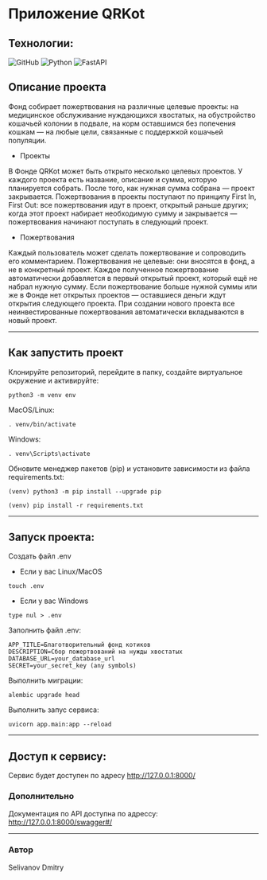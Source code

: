 # Приложение QRKot

## Технологии:
 ![GitHub](https://img.shields.io/badge/-GitHub-464646??style=flat-square&logo=GitHub)  ![Python](https://img.shields.io/badge/-Python-464646??style=flat-square&logo=Python)
 ![FastAPI](https://img.shields.io/badge/FastAPI-005571?style=for-the-badge&logo=fastapi)

## Описание проекта
Фонд собирает пожертвования на различные целевые проекты: на медицинское обслуживание нуждающихся хвостатых, на обустройство кошачьей колонии в подвале, на корм оставшимся без попечения кошкам — на любые цели, связанные с поддержкой кошачьей популяции.

* Проекты
 
В Фонде QRKot может быть открыто несколько целевых проектов. У каждого проекта есть название, описание и сумма, которую планируется собрать. После того, как нужная сумма собрана — проект закрывается. Пожертвования в проекты поступают по принципу First In, First Out: все пожертвования идут в проект, открытый раньше других; когда этот проект набирает необходимую сумму и закрывается — пожертвования начинают поступать в следующий проект.

* Пожертвования

Каждый пользователь может сделать пожертвование и сопроводить его комментарием. Пожертвования не целевые: они вносятся в фонд, а не в конкретный проект. Каждое полученное пожертвование автоматически добавляется в первый открытый проект, который ещё не набрал нужную сумму. Если пожертвование больше нужной суммы или же в Фонде нет открытых проектов — оставшиеся деньги ждут открытия следующего проекта. При создании нового проекта все неинвестированные пожертвования автоматически вкладываются в новый проект.
___
## Как запустить проект

Клонируйте репозиторий, перейдите в папку, создайте виртуальное окружение и активируйте:
```
python3 -m venv env
```
MacOS/Linux:
```
. venv/bin/activate
```
Windows:
```
. venv\Scripts\activate
```

Обновите менеджер пакетов (pip) и установите зависимости из файла requirements.txt:

```
(venv) python3 -m pip install --upgrade pip
```
```
(venv) pip install -r requirements.txt
```
___
## Запуск проекта:
Создать файл .env

* Если у вас Linux/MacOS
```
touch .env
```

* Если у вас Windows
```
type nul > .env
```
Заполнить файл .env:

```
APP_TITLE=Благотворительный фонд котиков
DESCRIPTION=Сбор пожертвований на нужды хвостатых
DATABASE_URL=your_database_url
SECRET=your_secret_key (any symbols)
```
Выполнить миграции:
```
alembic upgrade head
```
Выполнить запус сервиса:
```
uvicorn app.main:app --reload
```
___
## Доступ к сервису:
Сервис будет доступен по адресу http://127.0.0.1:8000/

### Дополнительно
Документация по API доступна по адрессу: http://127.0.0.1:8000/swagger#/
___
### Автор
Selivanov Dmitry